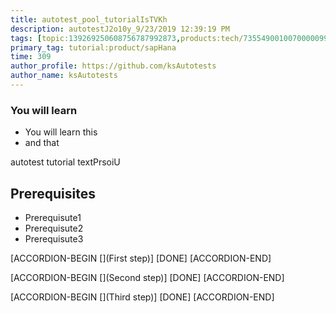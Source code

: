 ```yaml
---
title: autotest_pool_tutorialIsTVKh
description: autotestJ2o10y_9/23/2019 12:39:19 PM
tags: [topic:139269250608756787992873,products:tech/73554900100700000996,tutorial:experience/advanced]
primary_tag: tutorial:product/sapHana
time: 309
author_profile: https://github.com/ksAutotests
author_name: ksAutotests
---
```

### You will learn
- You will learn this
- and that

autotest tutorial textPrsoiU

## Prerequisites
- Prerequisute1
- Prerequisute2
- Prerequisute3

[ACCORDION-BEGIN [](First step)]
[DONE]
[ACCORDION-END]

[ACCORDION-BEGIN [](Second step)]
[DONE]
[ACCORDION-END]

[ACCORDION-BEGIN [](Third step)]
[DONE]
[ACCORDION-END]

